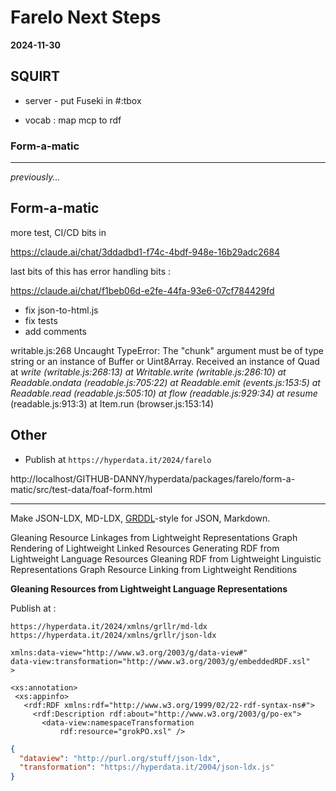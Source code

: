 # Farelo Next Steps

**2024-11-30**

## SQUIRT

* server - put Fuseki in #:tbox

* vocab : map mcp to rdf

### Form-a-matic


---

*previously...*

## Form-a-matic

more test, CI/CD bits in

https://claude.ai/chat/3ddadbd1-f74c-4bdf-948e-16b29adc2684

last bits of this has error handling bits :

https://claude.ai/chat/f1beb06d-e2fe-44fa-93e6-07cf784429fd

* fix json-to-html.js
* fix tests
* add comments

writable.js:268 Uncaught TypeError: The "chunk" argument must be of type string or an instance of Buffer or Uint8Array. Received an instance of Quad
    at _write (writable.js:268:13)
    at Writable.write (writable.js:286:10)
    at Readable.ondata (readable.js:705:22)
    at Readable.emit (events.js:153:5)
    at Readable.read (readable.js:505:10)
    at flow (readable.js:929:34)
    at resume_ (readable.js:913:3)
    at Item.run (browser.js:153:14)

## Other

- Publish at `https://hyperdata.it/2024/farelo`

http://localhost/GITHUB-DANNY/hyperdata/packages/farelo/form-a-matic/src/test-data/foaf-form.html

---

Make JSON-LDX, MD-LDX, [GRDDL](https://www.w3.org/TR/grddl/)-style for JSON, Markdown.

Gleaning Resource Linkages from Lightweight Representations
Graph Rendering of Lightweight Linked Resources
Generating RDF from Lightweight Language Resources
Gleaning RDF from Lightweight Linguistic Representations
Graph Resource Linking from Lightweight Renditions

**Gleaning Resources from Lightweight Language Representations**

Publish at :

```
https://hyperdata.it/2024/xmlns/grllr/md-ldx
https://hyperdata.it/2024/xmlns/grllr/json-ldx
```

```
xmlns:data-view="http://www.w3.org/2003/g/data-view#"
data-view:transformation="http://www.w3.org/2003/g/embeddedRDF.xsl"
>

<xs:annotation>
 <xs:appinfo>
   <rdf:RDF xmlns:rdf="http://www.w3.org/1999/02/22-rdf-syntax-ns#">
     <rdf:Description rdf:about="http://www.w3.org/2003/g/po-ex">
       <data-view:namespaceTransformation
           rdf:resource="grokPO.xsl" />
```

```json
{
  "dataview": "http://purl.org/stuff/json-ldx",
  "transformation": "https://hyperdata.it/2004/json-ldx.js"
}
```
